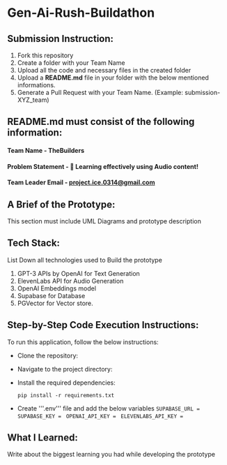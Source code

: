 # Gen-Ai-Rush-Buildathon

## Submission Instruction:
  1. Fork this repository
  2. Create a folder with your Team Name
  3. Upload all the code and necessary files in the created folder
  4. Upload a **README.md** file in your folder with the below mentioned informations.
  5. Generate a Pull Request with your Team Name. (Example: submission-XYZ_team)

## README.md must consist of the following information:

#### Team Name - TheBuilders 
#### Problem Statement - 🚀 Learning effectively using Audio content!
#### Team Leader Email - project.ice.0314@gmail.com

## A Brief of the Prototype:
  This section must include UML Diagrams and prototype description
  
## Tech Stack: 
   List Down all technologies used to Build the prototype
   1. GPT-3 APIs by OpenAI for Text Generation
   2. ElevenLabs API for Audio Generation
   3. OpenAI Embeddings model
   4. Supabase for Database
   5. PGVector for Vector store.
   
## Step-by-Step Code Execution Instructions:
  To run this application, follow the below instructions:

- Clone the repository:

- Navigate to the project directory:

- Install the required dependencies:

  ```pip install -r requirements.txt```

- Create '''.env''' file and add the below variables
  ```SUPABASE_URL = ```
  ```SUPABASE_KEY = ```
   ```OPENAI_API_KEY = ```
  ```ELEVENLABS_API_KEY = ```
  
  
  
  
## What I Learned:
   Write about the biggest learning you had while developing the prototype
